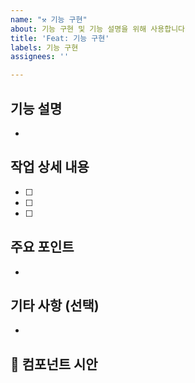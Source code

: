 ```yaml
---
name: "⚒️ 기능 구현"
about: 기능 구현 및 기능 설명을 위해 사용합니다
title: 'Feat: 기능 구현'
labels: 기능 구현
assignees: ''

---
```


<!-- assignee는 본인으로, milestone 링크하기, 라벨 달기 잊지마세요-->
## 기능 설명
<!-- 추가하려는 기능에 대해 간결하게 설명해주세요-->
- 

## 작업 상세 내용
- [ ] 
- [ ] 
- [ ] 

## 주요 포인트
-

## 기타 사항 (선택)
-

## 🎨 컴포넌트 시안

